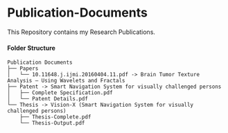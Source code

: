# Publication-Documents

This Repository contains my Research Publications.

#### Folder Structure

```
Publication Documents
├── Papers
│   └── 10.11648.j.ijmi.20160404.11.pdf -> Brain Tumor Texture Analysis – Using Wavelets and Fractals
├── Patent -> Smart Navigation System for visually challenged persons
│   ├── Complete Specification.pdf 
│   └── Patent Details.pdf
└── Thesis -> Vision-X (Smart Navigation System for visually challenged persons)
    ├── Thesis-Complete.pdf
    └── Thesis-Output.pdf
```